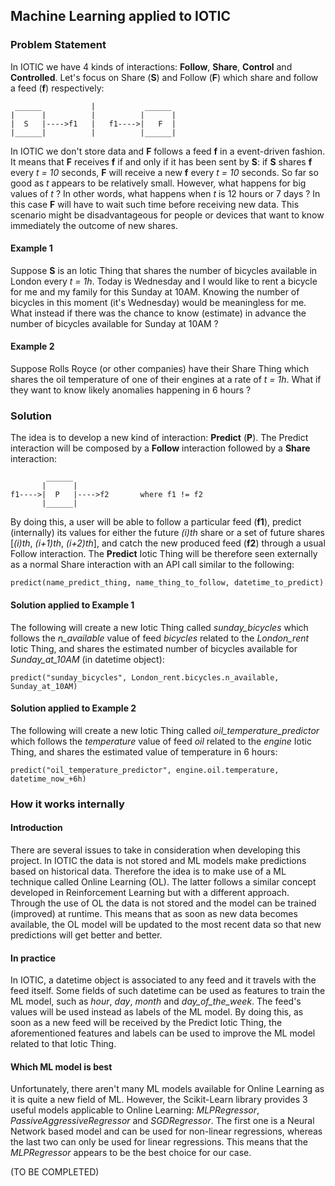 ## Machine Learning applied to IOTIC

### Problem Statement

In IOTIC we have 4 kinds of interactions: __Follow__, __Share__, __Control__ and __Controlled__.
Let's focus on Share (__S__) and Follow (__F__) which share and follow a feed (__f__) respectively:

     ______           |           ______ 
    |      |          |          |      |
    |  S   |---->f1   |   f1---->|   F  |
    |______|          |          |______|
                                         

In IOTIC we don't store data and __F__ follows a feed __f__ in a event-driven fashion. It means that __F__ receives __f__ if and only if it has been sent by __S__: if __S__ shares __f__ every *t = 10* seconds, __F__ will receive a new __f__ every *t = 10* seconds. So far so good as *t* appears to be relatively small. However, what happens for big values of *t* ? In other words, what happens when *t* is 12 hours or 7 days ? In this case __F__ will have to wait such time before receiving new data. This scenario might be disadvantageous for people or devices that want to know immediately the outcome of new shares.

#### Example 1

Suppose __S__ is an Iotic Thing that shares the number of bicycles available in London every *t = 1h*. Today is Wednesday and I would like to rent a bicycle for me and my family for this Sunday at 10AM. Knowing the number of bicycles in this moment (it's Wednesday) would be meaningless for me. What instead if there was the chance to know (estimate) in advance the number of bicycles available for Sunday at 10AM ?

#### Example 2

Suppose Rolls Royce (or other companies) have their Share Thing which shares the oil temperature of one of their engines at a rate of *t = 1h*. What if they want to know likely anomalies happening in 6 hours ?

### Solution

The idea is to develop a new kind of interaction: __Predict__ (__P__). The Predict interaction will be composed by a __Follow__ interaction followed by a __Share__ interaction:

            ______       
           |      |      
    f1---->|  P   |---->f2       where f1 != f2
           |______|      
                                                                               

By doing this, a user will be able to follow a particular feed (__f1__), predict (internally) its values for either the future *(i)th* share or a set of future shares [*(i)th*, *(i+1)th*, *(i+2)th*], and catch the new produced feed (__f2__) through a usual Follow interaction. The __Predict__ Iotic Thing will be therefore seen externally as a normal Share interaction with an API call similar to the following:

    predict(name_predict_thing, name_thing_to_follow, datetime_to_predict)

#### Solution applied to Example 1

The following will create a new Iotic Thing called *sunday_bicycles* which follows the *n_available* value of feed *bicycles* related to the *London_rent* Iotic Thing, and shares the estimated number of bicycles available for *Sunday_at_10AM* (in datetime object):

    predict("sunday_bicycles", London_rent.bicycles.n_available, Sunday_at_10AM)

#### Solution applied to Example 2

The following will create a new Iotic Thing called *oil_temperature_predictor* which follows the *temperature* value of feed *oil* related to the *engine* Iotic Thing, and shares the estimated value of temperature in 6 hours:

    predict("oil_temperature_predictor", engine.oil.temperature, datetime_now_+6h)

### How it works internally

#### Introduction

There are several issues to take in consideration when developing this project. In IOTIC the data is not stored and ML models make predictions based on historical data. Therefore the idea is to make use of a ML technique called Online Learning (OL). The latter follows a similar concept developed in Reinforcement Learning but with a different approach. Through the use of OL the data is not stored and the model can be trained (improved) at runtime. This means that as soon as new data becomes available, the OL model will be updated to the most recent data so that new predictions will get better and better. 

#### In practice

In IOTIC, a datetime object is associated to any feed and it travels with the feed itself. Some fields of such datetime can be used as features to train the ML model, such as *hour*, *day*, *month* and *day_of_the_week*. The feed's values will be used instead as labels of the ML model. By doing this, as soon as a new feed will be received by the Predict Iotic Thing, the aforementioned features and labels can be used to improve the ML model related to that Iotic Thing.

#### Which ML model is best

Unfortunately, there aren't many ML models available for Online Learning as it is quite a new field of ML. However, the Scikit-Learn library provides 3 useful models applicable to Online Learning: *MLPRegressor*, *PassiveAggressiveRegressor* and *SGDRegressor*. The first one is a Neural Network based model and can be used for non-linear regressions, whereas the last two can only be used for linear regressions. This means that the *MLPRegressor* appears to be the best choice for our case.

(TO BE COMPLETED)